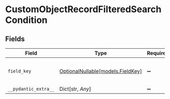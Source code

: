 # CustomObjectRecordFilteredSearchCondition


## Fields

| Field                                                      | Type                                                       | Required                                                   | Description                                                | Example                                                    |
| ---------------------------------------------------------- | ---------------------------------------------------------- | ---------------------------------------------------------- | ---------------------------------------------------------- | ---------------------------------------------------------- |
| `field_key`                                                | [OptionalNullable[models.FieldKey]](../models/fieldkey.md) | :heavy_minus_sign:                                         | N/A                                                        | {<br/>"operator": "value"<br/>}                            |
| `__pydantic_extra__`                                       | Dict[str, *Any*]                                           | :heavy_minus_sign:                                         | N/A                                                        |                                                            |